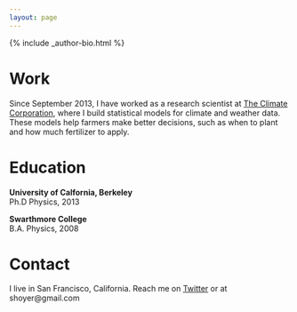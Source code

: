 ```yaml
---
layout: page
---
```


<footer role="contentinfo">
  <div class="article-author-bottom">
    {% include _author-bio.html %}
  </div>
</footer>

# Work

Since September 2013, I have worked as a research scientist at [The Climate
Corporation](http://climate.com), where I build statistical models for climate
and weather data.
These models help farmers make better decisions, such as when to plant and how
much fertilizer to apply.

# Education

**University of Calfornia, Berkeley**<br />
Ph.D Physics, 2013

**Swarthmore College**<br />
B.A. Physics, 2008

# Contact

<p>
I live in San Francisco, California.
Reach me on <a href="https://twitter.com/shoyer">Twitter</a> or at
<script>document.write("<n uers=\"znvygb:fublre@tznvy.pbz\">fublre@tznvy.pbz</n>".replace(/[a-zA-Z]/g,function(c){return String.fromCharCode((c<="Z"?90:122)>=(c=c.charCodeAt(0)+13)?c:c-26);}))</script><noscript><span style="unicode-bidi:bidi-override;direction:rtl;">moc.liamg@reyohs</span></noscript>
</p>
